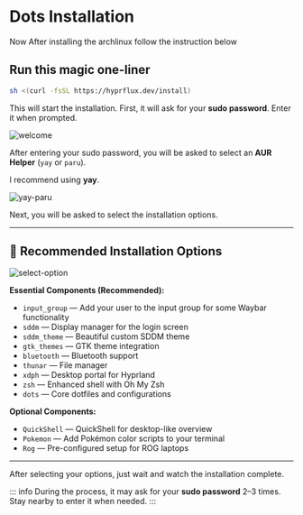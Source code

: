 # Dots Installation

Now After installing the archlinux follow the instruction below

## Run this magic one-liner

```bash [bash]
sh <(curl -fsSL https://hyprflux.dev/install)
```

This will start the installation. First, it will ask for your **sudo password**. Enter it when prompted.

![welcome](/welcome.png)

After entering your sudo password, you will be asked to select an **AUR Helper** (`yay` or `paru`).

I recommend using **yay**.

![yay-paru](/yay-paru.png)

Next, you will be asked to select the installation options.

---

## 🔧 Recommended Installation Options

![select-option](/select-option.png)

**Essential Components (Recommended):**

- `input_group` — Add your user to the input group for some Waybar functionality
- `sddm` — Display manager for the login screen
- `sddm_theme` — Beautiful custom SDDM theme
- `gtk_themes` — GTK theme integration
- `bluetooth` — Bluetooth support
- `thunar` — File manager
- `xdph` — Desktop portal for Hyprland
- `zsh` — Enhanced shell with Oh My Zsh
- `dots` — Core dotfiles and configurations

**Optional Components:**

- `QuickShell` — QuickShell for desktop-like overview
- `Pokemon` — Add Pokémon color scripts to your terminal
- `Rog` — Pre-configured setup for ROG laptops

---

After selecting your options, just wait and watch the installation complete.

::: info
During the process, it may ask for your **sudo password** 2–3 times. Stay nearby to enter it when needed.
:::
